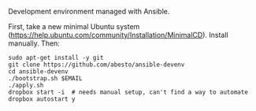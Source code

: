 Development environment managed with Ansible.

First, take a new minimal Ubuntu system (https://help.ubuntu.com/community/Installation/MinimalCD). Install manually. Then:

```
sudo apt-get install -y git
git clone https://github.com/abesto/ansible-devenv
cd ansible-devenv
./bootstrap.sh $EMAIL
./apply.sh
dropbox start -i  # needs manual setup, can't find a way to automate
dropbox autostart y
```
